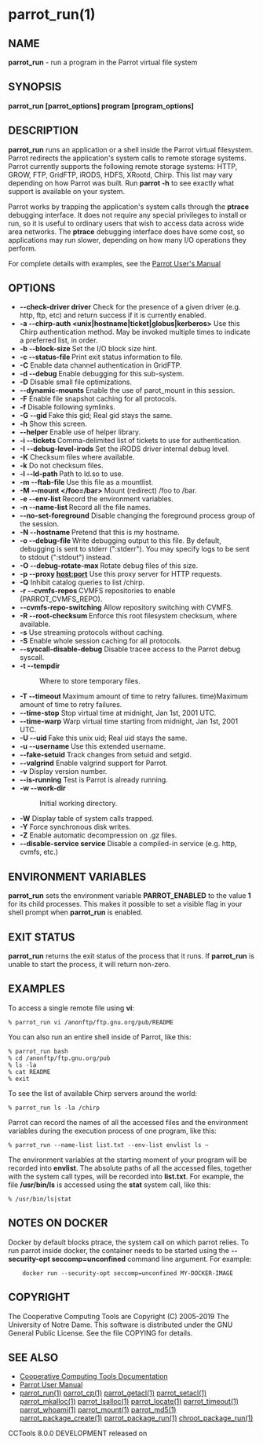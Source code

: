 






















# parrot_run(1)

## NAME
**parrot_run** - run a program in the Parrot virtual file system

## SYNOPSIS
****parrot_run [parrot_options] program [program_options]****

## DESCRIPTION
**parrot_run** runs an application or a shell inside the Parrot virtual filesystem.  Parrot redirects the application's system calls to remote storage systems.  Parrot currently supports the following remote storage systems: HTTP, GROW, FTP, GridFTP, iRODS, HDFS, XRootd, Chirp.  This list may vary depending on how Parrot was built.  Run **parrot -h** to see exactly what support is available on your system.

Parrot works by trapping the application's system calls through the **ptrace** debugging interface.  It does not require any special privileges to install or run, so it is useful to ordinary users that wish to access data across wide area networks.  The **ptrace** debugging interface does have some cost, so applications may run slower, depending on how many I/O operations they perform.

For complete details with examples, see the [Parrot User's Manual](http://ccl.cse.nd.edu/software/manuals/parrot.html)

## OPTIONS

- **--check-driver driver**  Check for the presence of a given driver (e.g. http, ftp, etc) and return success if it is currently enabled.
- **-a --chirp-auth <unix|hostname|ticket|globus|kerberos>** Use this Chirp authentication method.  May be invoked multiple times to indicate a preferred list, in order.
- **-b --block-size <bytes>** Set the I/O block size hint.
- **-c --status-file <file>** Print exit status information to file.
- **-C** Enable data channel authentication in GridFTP.
- **-d --debug <flag>** Enable debugging for this sub-system.
- **-D** Disable small file optimizations.
- **--dynamic-mounts**  Enable the use of parot_mount in this session.
- **-F** Enable file snapshot caching for all protocols.
- **-f** Disable following symlinks.
- **-G --gid <num>** Fake this gid; Real gid stays the same.
- **-h** Show this screen.
- **--helper** Enable use of helper library.
- **-i --tickets <files>** Comma-delimited list of tickets to use for authentication.
- **-I --debug-level-irods <num>** Set the iRODS driver internal debug level.
- **-K** Checksum files where available.
- **-k** Do not checksum files.
- **-l --ld-path <path>** Path to ld.so to use.
- **-m --ftab-file <file>** Use this file as a mountlist.
- **-M --mount </foo=/bar>** Mount (redirect) /foo to /bar.
- **-e --env-list <path>** Record the environment variables.
- **-n --name-list <path>** Record all the file names.
- **--no-set-foreground** Disable changing the foreground process group of the session.
- **-N --hostname <name>** Pretend that this is my hostname.
- **-o --debug-file <file>** Write debugging output to this file. By default, debugging is sent to stderr (":stderr"). You may specify logs to be sent to stdout (":stdout") instead.
- **-O --debug-rotate-max <bytes>** Rotate debug files of this size.
- **-p --proxy <host:port>** Use this proxy server for HTTP requests.
- **-Q** Inhibit catalog queries to list /chirp.
- **-r --cvmfs-repos <repos>** CVMFS repositories to enable (PARROT_CVMFS_REPO).
- **--cvmfs-repo-switching**  Allow repository switching with CVMFS.
- **-R --root-checksum <cksum>** Enforce this root filesystem checksum, where available.
- **-s** Use streaming protocols without caching.
- **-S** Enable whole session caching for all protocols.
- **--syscall-disable-debug** Disable tracee access to the Parrot debug syscall.
- **-t --tempdir <dir>** Where to store temporary files.
- **-T --timeout <time>** Maximum amount of time to retry failures.
time)Maximum amount of time to retry failures.
- **--time-stop**  Stop virtual time at midnight, Jan 1st, 2001 UTC.
- **--time-warp**  Warp virtual time starting from midnight, Jan 1st, 2001 UTC.
- **-U --uid <num>** Fake this unix uid; Real uid stays the same.
- **-u --username <name>** Use this extended username.
- **--fake-setuid** Track changes from setuid and setgid.
- **--valgrind** Enable valgrind support for Parrot.
- **-v** Display version number.
- **--is-running** Test is Parrot is already running.
- **-w --work-dir <dir>** Initial working directory.
- **-W** Display table of system calls trapped.
- **-Y** Force synchronous disk writes.
- **-Z** Enable automatic decompression on .gz files.
- **--disable-service service**  Disable a compiled-in service (e.g. http, cvmfs, etc.)


## ENVIRONMENT VARIABLES
**parrot_run** sets the environment variable **PARROT_ENABLED** to the value **1**
for its child processes.  This makes it possible to set a visible flag in your shell prompt
when **parrot_run** is enabled.

## EXIT STATUS
**parrot_run** returns the exit status of the process that it runs.
If **parrot_run** is unable to start the process, it will return non-zero.

## EXAMPLES
To access a single remote file using **vi**:
```
% parrot_run vi /anonftp/ftp.gnu.org/pub/README
```

You can also run an entire shell inside of Parrot, like this:
```
% parrot_run bash
% cd /anonftp/ftp.gnu.org/pub
% ls -la
% cat README
% exit
```

To see the list of available Chirp servers around the world:
```
% parrot_run ls -la /chirp
```

Parrot can record the names of all the accessed files and the environment variables during the execution process of one program, like this:
```
% parrot_run --name-list list.txt --env-list envlist ls ~
```
The environment variables at the starting moment of your program will be recorded into **envlist**. The absolute paths of all the accessed files, together with the system call types, will be recorded into **list.txt**. For example, the file **/usr/bin/ls** is accessed using the **stat** system call, like this:
```
% /usr/bin/ls|stat
```

## NOTES ON DOCKER

Docker by default blocks ptrace, the system call on which parrot relies. To
run parrot inside docker, the container needs to be started using the
**--security-opt seccomp=unconfined** command line argument. For
example:

```
    docker run --security-opt seccomp=unconfined MY-DOCKER-IMAGE
```

## COPYRIGHT

The Cooperative Computing Tools are Copyright (C) 2005-2019 The University of Notre Dame.  This software is distributed under the GNU General Public License.  See the file COPYING for details.

## SEE ALSO


- [Cooperative Computing Tools Documentation]("../index.html")
- [Parrot User Manual]("../parrot.html")
- [parrot_run(1)](parrot_run.md) [parrot_cp(1)](parrot_cp.md) [parrot_getacl(1)](parrot_getacl.md)  [parrot_setacl(1)](parrot_setacl.md)  [parrot_mkalloc(1)](parrot_mkalloc.md)  [parrot_lsalloc(1)](parrot_lsalloc.md)  [parrot_locate(1)](parrot_locate.md)  [parrot_timeout(1)](parrot_timeout.md)  [parrot_whoami(1)](parrot_whoami.md)  [parrot_mount(1)](parrot_mount.md)  [parrot_md5(1)](parrot_md5.md)  [parrot_package_create(1)](parrot_package_create.md)  [parrot_package_run(1)](parrot_package_run.md)  [chroot_package_run(1)](chroot_package_run.md)


CCTools 8.0.0 DEVELOPMENT released on 
